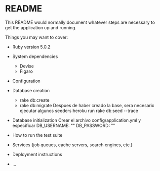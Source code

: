 # README

This README would normally document whatever steps are necessary to get the
application up and running.

Things you may want to cover:

* Ruby version 5.0.2

* System dependencies
  - Devise
  - Figaro
* Configuration

* Database creation
  - rake db:create
  - rake db:migrate
  Despues de haber creado la base, sera necesario ejecutar algunos seeders
  heroku run rake db:seed --trace
* Database initialization
  Crear el archivo config/application.yml y especificar
    DB_USERNAME: ""
    DB_PASSWORD: ""
* How to run the test suite

* Services (job queues, cache servers, search engines, etc.)

* Deployment instructions

* ...
